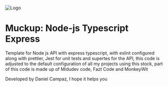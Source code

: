 ![Logo](https://res.cloudinary.com/practicaldev/image/fetch/s--BMZ8xS0z--/c_imagga_scale,f_auto,fl_progressive,h_900,q_auto,w_1600/https://dev-to-uploads.s3.amazonaws.com/uploads/articles/ml71ubgxg0e4h4mmbokd.png)

# Muckup: Node-js Typescript Express

Template for Node js API with express typescript, with eslint configured along with prettier, Jest for unit tests and supertes for the API, this code is adjusted to the default configuration of all my projects using this stock, part of this code is made up of Midudev code, Fazt Code and MonkeyWit

Developed by Daniel Campaz, I hope it helps you
